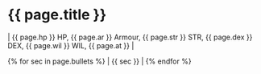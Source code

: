 # {{ page.title }}

| {{ page.hp }} HP, {{ page.ar }} Armour, {{ page.str }} STR, {{ page.dex }} DEX, {{ page.wil }} WIL, {{ page.at }} |

{% for sec in page.bullets %} 
| {{ sec }} | {% endfor %}
